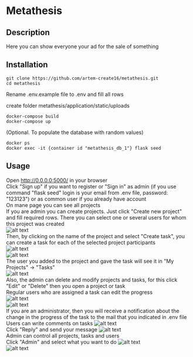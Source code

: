# Metathesis
## Description
Here you can show everyone your ad for the sale of something
## Installation
```
git clone https://github.com/artem-create16/metathesis.git
cd metathesis
```
Rename .env.example file to .env and fill all rows

create folder metathesis/application/static/uploads
```
docker-compose build
docker-compose up
```

(Optional. To populate the database with random values)

```
docker ps
docker exec -it {container id "metathesis_db_1"} flask seed 
```
## Usage
Open http://0.0.0.0:5000/ in your browser <br />
Click "Sign up" if you want to register or "Sign in" as admin (if you use command "flask seed" login is your email from .env file, password: "123123") or as common user if you already have account <br />
On mane page you can see all projects <br />
If you are admin you can create projects. Just click "Create new project" and fill required rows. There you can select one or several users for whom this project was created <br />
![alt text](https://github.com/artem-create16/to-do-list/blob/master/asserts/images/create-proj.png?raw=true) <br />
Then, by clicking on the name of the project and select "Create task", you can create a task for each of the selected project participants <br />
![alt text](https://github.com/artem-create16/to-do-list/blob/master/asserts/images/create_task.png?raw=true) <br />
![alt text](https://github.com/artem-create16/to-do-list/blob/master/asserts/images/create_task2.png?raw=true) <br />
The user you added to the project and gave the task will see it in "My Projects" -> "Tasks" <br />
![alt text](https://github.com/artem-create16/to-do-list/blob/master/asserts/images/user_proj.png?raw=true) <br />
Also, the admin can delete and modify projects and tasks, for this click "Edit" or "Delete" then you open a project or task <br />
Regular users who are assigned a task can edit the progress <br />
![alt text](https://github.com/artem-create16/to-do-list/blob/master/asserts/images/edit_status.png?raw=true) <br />
![alt text](https://github.com/artem-create16/to-do-list/blob/master/asserts/images/edit_status2.png?raw=true) <br />
If you are an administrator, then you will receive a notification about the change in the progress of the task to the mail that you indicated in .env file
Users can write comments on tasks 
![alt text](https://github.com/artem-create16/to-do-list/blob/master/asserts/images/comments.png?raw=true) <br />
Click "Reply" and send your message
![alt text](https://github.com/artem-create16/to-do-list/blob/master/asserts/images/comments2.png?raw=true) <br />
Admin can control all projects, tasks and users <br />
Click "Admin" and select what you want to do
![alt text](https://github.com/artem-create16/to-do-list/blob/master/asserts/images/admin.png?raw=true) <br />
![alt text](https://github.com/artem-create16/to-do-list/blob/master/asserts/images/admin2.png?raw=true) <br />

